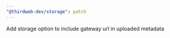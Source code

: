 ```yaml
---
"@thirdweb-dev/storage": patch
---
```


Add storage option to include gateway url in uploaded metadata
